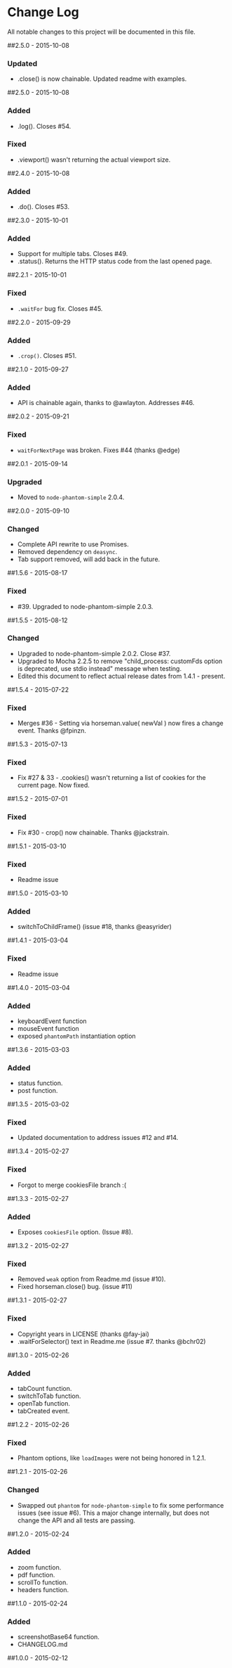 # Change Log
All notable changes to this project will be documented in this file.

##2.5.0 - 2015-10-08
### Updated
- .close() is now chainable. Updated readme with examples.

##2.5.0 - 2015-10-08
### Added
- .log(). Closes #54.

### Fixed
- .viewport() wasn't returning the actual viewport size.

##2.4.0 - 2015-10-08
### Added
- .do(). Closes #53.

##2.3.0 - 2015-10-01
### Added
- Support for multiple tabs. Closes #49.
- .status(). Returns the HTTP status code from the last opened page.

##2.2.1 - 2015-10-01
### Fixed
- `.waitFor` bug fix. Closes #45.

##2.2.0 - 2015-09-29
### Added
- `.crop()`. Closes #51.

##2.1.0 - 2015-09-27
### Added
- API is chainable again, thanks to @awlayton. Addresses #46.

##2.0.2 - 2015-09-21
### Fixed
- `waitForNextPage` was broken. Fixes #44 (thanks @edge)

##2.0.1 - 2015-09-14
### Upgraded
- Moved to `node-phantom-simple` 2.0.4.

##2.0.0 - 2015-09-10
### Changed
- Complete API rewrite to use Promises.
- Removed dependency on `deasync`.
- Tab support removed, will add back in the future.

##1.5.6 - 2015-08-17
### Fixed
- #39. Upgraded to node-phantom-simple 2.0.3.

##1.5.5 - 2015-08-12
### Changed
- Upgraded to node-phantom-simple 2.0.2. Close #37.
- Upgraded to Mocha 2.2.5 to remove "child_process: customFds option is deprecated, use stdio instead" message when testing.
- Edited this document to reflect actual release dates from 1.4.1 - present.

##1.5.4 - 2015-07-22
### Fixed
- Merges #36 - Setting via horseman.value( newVal ) now fires a change event. Thanks @fpinzn.

##1.5.3 - 2015-07-13
### Fixed
- Fix #27 & 33 - .cookies() wasn't returning a list of cookies for the current page. Now fixed.

##1.5.2 - 2015-07-01
### Fixed
- Fix #30 - crop() now chainable. Thanks @jackstrain.

##1.5.1 - 2015-03-10
### Fixed
- Readme issue

##1.5.0 - 2015-03-10
### Added
- switchToChildFrame() (issue #18, thanks @easyrider)

##1.4.1 - 2015-03-04
### Fixed
- Readme issue

##1.4.0 - 2015-03-04
### Added
- keyboardEvent function
- mouseEvent function
- exposed `phantomPath` instantiation option

##1.3.6 - 2015-03-03
### Added
- status function.
- post function.

##1.3.5 - 2015-03-02
### Fixed
- Updated documentation to address issues #12 and #14.

##1.3.4 - 2015-02-27
### Fixed
- Forgot to merge cookiesFile branch :(

##1.3.3 - 2015-02-27
### Added
- Exposes `cookiesFile` option. (Issue #8).

##1.3.2 - 2015-02-27
### Fixed
- Removed `weak` option from Readme.md (issue #10).
- Fixed horseman.close() bug. (issue #11)

##1.3.1 - 2015-02-27
### Fixed
- Copyright years in LICENSE (thanks @fay-jai)
- .waitForSelector() text in Readme.me (issue #7. thanks @bchr02)

##1.3.0 - 2015-02-26
### Added
- tabCount function.
- switchToTab function.
- openTab function.
- tabCreated event.

##1.2.2 - 2015-02-26
### Fixed
- Phantom options, like `loadImages` were not being honored in 1.2.1.

##1.2.1 - 2015-02-26
### Changed
- Swapped out `phantom` for `node-phantom-simple` to fix some performance issues (see issue #6).  This a major change internally, but does not change the API and all tests are passing.

##1.2.0 - 2015-02-24
### Added
- zoom function.
- pdf function.
- scrollTo function.
- headers function.

##1.1.0 - 2015-02-24
### Added
- screenshotBase64 function.
- CHANGELOG.md

##1.0.0 - 2015-02-12